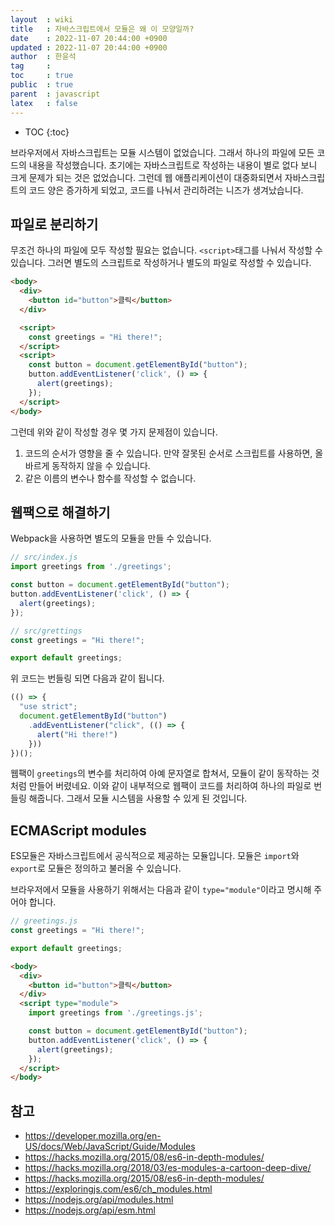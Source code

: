 ```yaml
---
layout  : wiki
title   : 자바스크립트에서 모듈은 왜 이 모양일까?
date    : 2022-11-07 20:44:00 +0900
updated : 2022-11-07 20:44:00 +0900
author  : 한윤석
tag     : 
toc     : true
public  : true
parent  : javascript
latex   : false
---
```

* TOC
{:toc}

브라우저에서 자바스크립트는 모듈 시스템이 없었습니다. 그래서 하나의 파일에 모든
코드의 내용을 작성했습니다. 초기에는 자바스크립트로 작성하는 내용이 별로 없다 보니 크게 문제가 되는 것은
없었습니다. 그런데 웹 애플리케이션이 대중화되면서 자바스크립트의 코드 양은
증가하게 되었고, 코드를 나눠서 관리하려는 니즈가 생겨났습니다.

## 파일로 분리하기

무조건 하나의 파일에 모두 작성할 필요는 없습니다. `<script>`태그를 나눠서 작성할
수 있습니다. 그러면 별도의 스크립트로 작성하거나 별도의 파일로 작성할 수 있습니다.

```html
<body>
  <div>
    <button id="button">클릭</button>
  </div>

  <script>
    const greetings = "Hi there!";
  </script>
  <script>
    const button = document.getElementById("button");
    button.addEventListener('click', () => {
      alert(greetings);
    });
  </script>
</body>
```

그런데 위와 같이 작성할 경우 몇 가지 문제점이 있습니다.

1. 코드의 순서가 영향을 줄 수 있습니다. 만약 잘못된 순서로 스크립트를 사용하면,
   올바르게 동작하지 않을 수 있습니다.
2. 같은 이름의 변수나 함수를 작성할 수 없습니다.

## 웹팩으로 해결하기

Webpack을 사용하면 별도의 모듈을 만들 수 있습니다.

```js
// src/index.js
import greetings from './greetings';

const button = document.getElementById("button");
button.addEventListener('click', () => {
  alert(greetings);
});

// src/grettings
const greetings = "Hi there!";

export default greetings;
```

위 코드는 번들링 되면 다음과 같이 됩니다.

```js
(() => {
  "use strict";
  document.getElementById("button")
    .addEventListener("click", (() => {
      alert("Hi there!")
    }))
})();
```

웹팩이 `greetings`의 변수를 처리하여 아예 문자열로 합쳐서, 모듈이 같이 동작하는
것처럼 만들어 버렸네요. 이와 같이 내부적으로 웹팩이 코드를 처리하여 하나의
파일로 번들링 해줍니다. 그래서 모듈 시스템을 사용할 수 있게 된 것입니다.

## ECMAScript modules

ES모듈은 자바스크립트에서 공식적으로 제공하는 모듈입니다. 모듈은 `import`와
`export`로 모듈은 정의하고 불러올 수 있습니다.

브라우저에서 모듈을 사용하기 위해서는 다음과 같이 `type="module"`이라고 명시해
주어야 합니다.

```js
// greetings.js
const greetings = "Hi there!";

export default greetings;
```

```html
<body>
  <div>
    <button id="button">클릭</button>
  </div>
  <script type="module">
    import greetings from './greetings.js';

    const button = document.getElementById("button");
    button.addEventListener('click', () => {
      alert(greetings);
    });
  </script>
</body>
```

## 참고

* https://developer.mozilla.org/en-US/docs/Web/JavaScript/Guide/Modules
* https://hacks.mozilla.org/2015/08/es6-in-depth-modules/
* https://hacks.mozilla.org/2018/03/es-modules-a-cartoon-deep-dive/
* https://hacks.mozilla.org/2015/08/es6-in-depth-modules/
* https://exploringjs.com/es6/ch_modules.html
* https://nodejs.org/api/modules.html
* https://nodejs.org/api/esm.html
